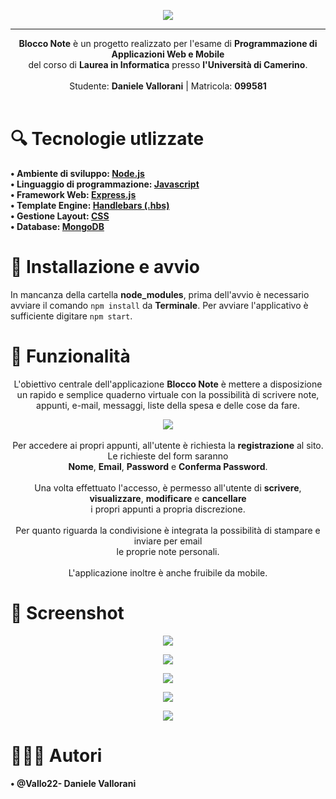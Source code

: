 <p align="center"><img src="https://i.imgur.com/LELhW2G.png" width: 10"></p>

---

<p align="center"><b>Blocco Note</b> è un progetto realizzato per l'esame di <b>Programmazione di Applicazioni Web e Mobile</b><br> del corso di <b>Laurea in Informatica</b> presso <b>l'Università di Camerino</b>.<br><br> 
Studente: <b>Daniele Vallorani</b> | Matricola: <b>099581</b><br><br>

# 🔍 Tecnologie utlizzate
<b>• Ambiente di sviluppo: <a href="https://nodejs.org/it/">Node.js</a><br>
• Linguaggio di programmazione: <a href="https://it.wikipedia.org/wiki/JavaScript">Javascript</a><br>
• Framework Web: <a href="https://expressjs.com/it/">Express.js</a><br>
• Template Engine: <a href="https://handlebarsjs.com">Handlebars (.hbs)</a><br>
• Gestione Layout: <a href="https://it.wikipedia.org/wiki/CSS">CSS</a><br> 
• Database: <a href="https://www.mongodb.com">MongoDB</a></b>

# 🔨 Installazione e avvio
In mancanza della cartella <b>node_modules</b>, prima dell'avvio è necessario avviare il comando ```npm install``` da <b>Terminale</b>. Per avviare l'applicativo è sufficiente digitare ```npm start```.

# 📖 Funzionalità
<p align="center">L'obiettivo centrale dell'applicazione <b>Blocco Note</b> è mettere a disposizione un rapido e semplice quaderno virtuale con la possibilità di scrivere note, appunti, e-mail, messaggi, liste della spesa e delle cose da fare.<p>
<p align="center"><img src="https://i.imgur.com/xpdR4Ni.png" style="max-width: 70%"><br><br>
Per accedere ai propri appunti, all'utente è richiesta la <b>registrazione</b> al sito. Le richieste del form saranno <br><b>Nome</b>, <b>Email</b>, <b>Password</b> e <b>Conferma Password</b>.<br><br>
Una volta effettuato l'accesso, è permesso all'utente di <b>scrivere</b>, <b>visualizzare</b>, <b>modificare</b> e <b>cancellare</b><br> i propri appunti a propria discrezione.<br><br>
Per quanto riguarda la condivisione è integrata la possibilità di stampare e inviare per email <br>le proprie note personali.<br><br>
L'applicazione inoltre è anche fruibile da mobile.</p>

# 💾 Screenshot 
<p align="center"><img src="https://i.imgur.com/yy4Hvqh.png" style="max-width: 70%">
<p align="center"><img src="https://i.imgur.com/6M86yWp.png" style="max-width: 70%">
<p align="center"><img src="https://i.imgur.com/6M86yWp.png" style="max-width: 70%">
<p align="center"><img src="https://i.imgur.com/4m2PoFU.png" style="max-width: 70%">
<p align="center"><img src="https://i.imgur.com/PEe15ED.png" style="max-width: 70%">

# 🧑🏻‍💻 Autori
<b>• @Vallo22- Daniele Vallorani</b>
